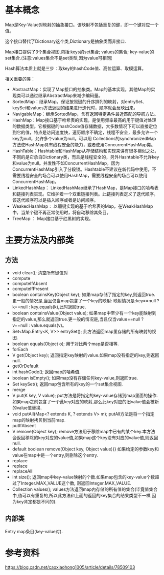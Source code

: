 # 基本概念
Map是Key-Value对映射的抽象接口。该映射不包括重复的键，即一个键对应一个值。

这个接口替代了Dictionary这个类,Dictionary是抽象类而非接口.

Map接口提供了3个集合视图,包括:keys的set集合; values的集合; key-value的set集合.(注意:values集合不是set类型,因为value可相同)

Hash算法本质上就是三步：取key的hashCode值、高位运算、取模运算。

相关重要的类：
+ AbstractMap：实现了Map接口的抽象类。Map的基本实现，其他Map的实现类可以通过继承AbstractMap来减少编码量。
+ SortedMap：继承Map。保证按照键的升序排列的映射，对entrySet、keySet和values方法返回的结果进行迭代时，顺序就会反映出来。
+ NavigableMap：继承SortedMap，含有返回特定条件最近匹配的导航方法。
+ HashMap：Map接口基于哈希表的实现，是使用频率最高的用于键值对处理的数据类型。它根据键的hashCode值存储数据，大多数情况下可以直接定位到它的值，特点是访问速度快，遍历顺序不确定，线程不安全，最多允许一个key为null，允许多个value为null。可以用 Collections的synchronizedMap方法使HashMap具有线程安全的能力，或者使用ConcurrentHashMap类。
+ HashTable：Hashtable和HashMap从存储结构和实现来讲有很多相似之处，不同的是它承自Dictionary类，而且是线程安全的，另外Hashtable不允许key和value为null。并发性不如ConcurrentHashMap，因为ConcurrentHashMap引入了分段锁。Hashtable不建议在新代码中使用，不需要线程安全的场合可以使用HashMap，需要线程安全的场合可以使用ConcurrentHashMap。
+ LinkedHashMap： LinkedHashMap继承了HashMap，是Map接口的哈希表和链接列表实现。它维护着一个双重链接列表。此链接列表定义了迭代顺序，该迭代顺序可以是插入顺序或者是访问顺序。
+ WeakedHashMap： 以弱键实现的基于哈希表的Map。在WeakHashMap中，当某个键不再正常使用时，将自动移除其条目。
+ TreeMap ： Map接口基于红黑树的实现。

# 主要方法及内部类
## 方法
+ void clear(); 清空所有键值对
+ compute
+ computeIfAbsent
+ computeIfPresent
+ boolean containsKey(Object key); 如果map存储了指定的key,则返回true.更一般的情况是,当且仅当map包含了一个key的映射: 映射情况是:key==null ? k==null : key.equals(k),此时返回true.
+ boolean containsValue(Object value); 如果map中至少有一个key能映射到指定的value,那么就返回true.更一般的情况是,当且仅当value==null ? v==null : value.equals(v)。
+ Set<Map.Entry<K, V>> entrySet(); 此方法返回map里存储的所有映射的视图. 
+ boolean equals(Object o);  用于对比两个map是否相等.
+ forEach
+ V get(Object key); 返回指定key映射的value.如果map没有指定的key,则返回null.
+ getOrDefault
+ int hashCode(); 返回map的哈希值. 
+ boolean isEmpty(); 如果map没有存储任何key-value,则返回true.
+ Set<K> keySet(); 返回map包含所有的key的一个set集合视图.
+ merge
+ V put(K key, V value); put方法是将指定的key-value存储到map里面的操作.如果map之前包含了一个此key对应的映射,那么此key对应的旧value值会被新的value值替换.
+ void putAll(Map<? extends K, ? extends V> m); putAll方法是将一个指定map的映射拷贝到当前map.
+ putIfAbsent
+ V remove(Object key); remove方法用于移除map中已有的某个key.本方法会返回移除的key对应的value值,如果map这个key没有对应的value值,则返回null.
+ default boolean remove(Object key, Object value){} 如果给定的参数key和value在map中是一个entry,则删除这个entry.
+ replace
+ replace
+ replaceAll
+ int size(); 返回map中key-value映射的个数.如果map包含的key-value个数超过了Integer.MAX_VALUE这个数, 则返回Integer.MAX_VALUE.
+ Collection<V> values();  values方法返回map内存储的所有值的集合(毕竟值集合中,值可以有重复的,所以此方法和上面的返回的key集合的结果类型不一样,因为key肯定都是不同的). 


## 内部类
Entry map条目(key-value对). 


# 参考资料
https://blog.csdn.net/caoxiaohong1005/article/details/78509103